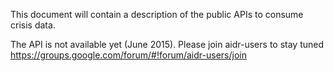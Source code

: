 This document will contain a description of the public APIs to consume crisis data.

The API is not available yet (June 2015). Please join aidr-users to stay tuned https://groups.google.com/forum/#!forum/aidr-users/join